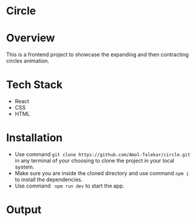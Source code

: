 # Circle

# Overview
This is a frontend project to showcase the expanding and then contracting circles animation.

# Tech Stack
- React
- CSS
- HTML

# Installation
- Use command ``` git clone https://github.com/Amol-Talekar/circle.git ``` in any terminal of your choosing to clone the project in your local system.
- Make sure you are inside the cloned directory and use command ``` npm i ``` to install the dependencies.
- Use command ``` npm run dev``` to start the app.


# Output 






